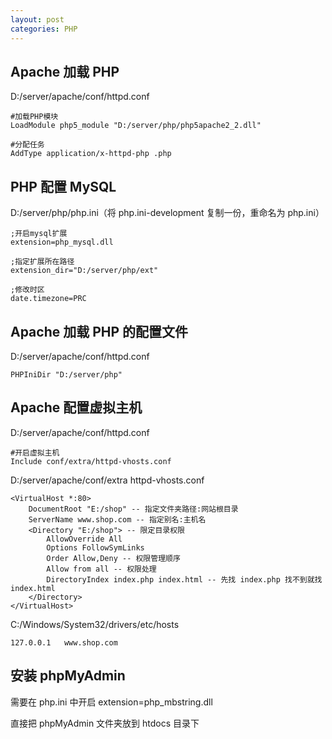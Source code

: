 ```yaml
---
layout: post
categories: PHP
---
```


## Apache 加载 PHP

D:/server/apache/conf/httpd.conf

~~~
#加载PHP模块
LoadModule php5_module "D:/server/php/php5apache2_2.dll"

#分配任务
AddType application/x-httpd-php .php
~~~

## PHP 配置 MySQL

D:/server/php/php.ini（将 php.ini-development 复制一份，重命名为 php.ini）

~~~
;开启mysql扩展
extension=php_mysql.dll

;指定扩展所在路径
extension_dir="D:/server/php/ext"

;修改时区
date.timezone=PRC
~~~

## Apache 加载 PHP 的配置文件

D:/server/apache/conf/httpd.conf

~~~
PHPIniDir "D:/server/php"
~~~

## Apache 配置虚拟主机

D:/server/apache/conf/httpd.conf

~~~
#开启虚拟主机
Include conf/extra/httpd-vhosts.conf
~~~

D:/server/apache/conf/extra httpd-vhosts.conf

~~~
<VirtualHost *:80>
    DocumentRoot "E:/shop" -- 指定文件夹路径:网站根目录
    ServerName www.shop.com -- 指定别名:主机名
    <Directory "E:/shop"> -- 限定目录权限
        AllowOverride All
        Options FollowSymLinks
        Order Allow,Deny -- 权限管理顺序
        Allow from all -- 权限处理
        DirectoryIndex index.php index.html -- 先找 index.php 找不到就找 index.html
    </Directory>
</VirtualHost>
~~~

C:/Windows/System32/drivers/etc/hosts

~~~
127.0.0.1   www.shop.com
~~~

## 安装 phpMyAdmin

需要在 php.ini 中开启 extension=php_mbstring.dll

直接把 phpMyAdmin 文件夹放到 htdocs 目录下